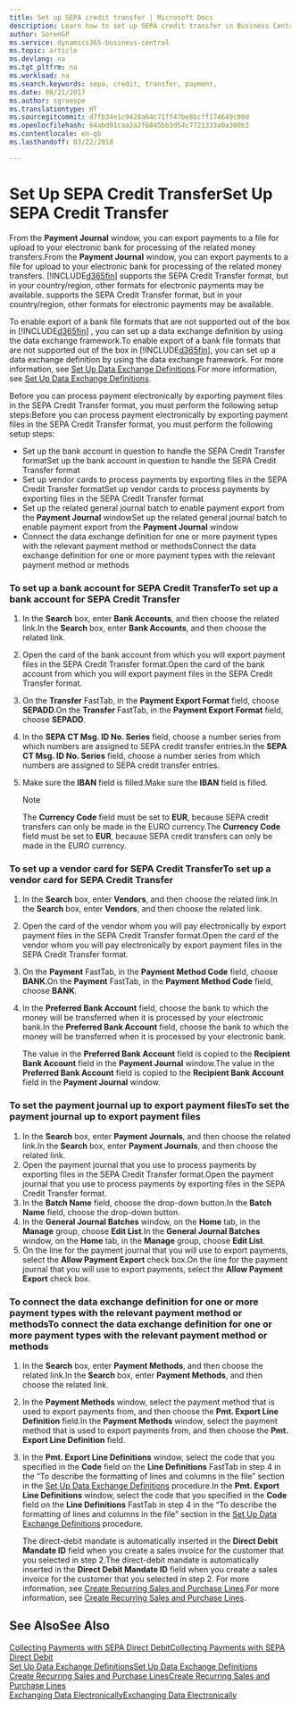 ```yaml
---
title: Set up SEPA credit transfer | Microsoft Docs
description: Learn how to set up SEPA credit transfer in Business Central .
author: SorenGP
ms.service: dynamics365-business-central
ms.topic: article
ms.devlang: na
ms.tgt_pltfrm: na
ms.workload: na
ms.search.keywords: sepa, credit, transfer, payment,
ms.date: 08/21/2017
ms.author: sgroespe
ms.translationtype: HT
ms.sourcegitcommit: d7fb34e1c9428a64c71ff47be8bcff174649c00d
ms.openlocfilehash: 64abd01caa2a2f6845bb3d54c7721333a0a360b3
ms.contentlocale: en-gb
ms.lasthandoff: 03/22/2018

---
```

# <a name="set-up-sepa-credit-transfer"></a><span data-ttu-id="4aba4-103">Set Up SEPA Credit Transfer</span><span class="sxs-lookup"><span data-stu-id="4aba4-103">Set Up SEPA Credit Transfer</span></span>
<span data-ttu-id="4aba4-104">From the **Payment Journal** window, you can export payments to a file for upload to your electronic bank for processing of the related money transfers.</span><span class="sxs-lookup"><span data-stu-id="4aba4-104">From the **Payment Journal** window, you can export payments to a file for upload to your electronic bank for processing of the related money transfers.</span></span> [!INCLUDE[d365fin](includes/d365fin_md.md)]<span data-ttu-id="4aba4-105"> supports the SEPA Credit Transfer format, but in your country/region, other formats for electronic payments may be available.</span><span class="sxs-lookup"><span data-stu-id="4aba4-105"> supports the SEPA Credit Transfer format, but in your country/region, other formats for electronic payments may be available.</span></span>  

<span data-ttu-id="4aba4-106">To enable export of a bank file formats that are not supported out of the box in [!INCLUDE[d365fin](includes/d365fin_md.md)] , you can set up a data exchange definition by using the data exchange framework.</span><span class="sxs-lookup"><span data-stu-id="4aba4-106">To enable export of a bank file formats that are not supported out of the box in [!INCLUDE[d365fin](includes/d365fin_md.md)], you can set up a data exchange definition by using the data exchange framework.</span></span> <span data-ttu-id="4aba4-107">For more information, see [Set Up Data Exchange Definitions](across-how-to-set-up-data-exchange-definitions.md).</span><span class="sxs-lookup"><span data-stu-id="4aba4-107">For more information, see [Set Up Data Exchange Definitions](across-how-to-set-up-data-exchange-definitions.md).</span></span>  

<span data-ttu-id="4aba4-108">Before you can process payment electronically by exporting payment files in the SEPA Credit Transfer format, you must perform the following setup steps:</span><span class="sxs-lookup"><span data-stu-id="4aba4-108">Before you can process payment electronically by exporting payment files in the SEPA Credit Transfer format, you must perform the following setup steps:</span></span>  

* <span data-ttu-id="4aba4-109">Set up the bank account in question to handle the SEPA Credit Transfer format</span><span class="sxs-lookup"><span data-stu-id="4aba4-109">Set up the bank account in question to handle the SEPA Credit Transfer format</span></span>  
* <span data-ttu-id="4aba4-110">Set up vendor cards to process payments by exporting files in the SEPA Credit Transfer format</span><span class="sxs-lookup"><span data-stu-id="4aba4-110">Set up vendor cards to process payments by exporting files in the SEPA Credit Transfer format</span></span>  
* <span data-ttu-id="4aba4-111">Set up the related general journal batch to enable payment export from the **Payment Journal** window</span><span class="sxs-lookup"><span data-stu-id="4aba4-111">Set up the related general journal batch to enable payment export from the **Payment Journal** window</span></span>  
* <span data-ttu-id="4aba4-112">Connect the data exchange definition for one or more payment types with the relevant payment method or methods</span><span class="sxs-lookup"><span data-stu-id="4aba4-112">Connect the data exchange definition for one or more payment types with the relevant payment method or methods</span></span>  

### <a name="to-set-up-a-bank-account-for-sepa-credit-transfer"></a><span data-ttu-id="4aba4-113">To set up a bank account for SEPA Credit Transfer</span><span class="sxs-lookup"><span data-stu-id="4aba4-113">To set up a bank account for SEPA Credit Transfer</span></span>  
1. <span data-ttu-id="4aba4-114">In the **Search** box, enter **Bank Accounts**, and then choose the related link.</span><span class="sxs-lookup"><span data-stu-id="4aba4-114">In the **Search** box, enter **Bank Accounts**, and then choose the related link.</span></span>  
2. <span data-ttu-id="4aba4-115">Open the card of the bank account from which you will export payment files in the SEPA Credit Transfer format.</span><span class="sxs-lookup"><span data-stu-id="4aba4-115">Open the card of the bank account from which you will export payment files in the SEPA Credit Transfer format.</span></span>  
3. <span data-ttu-id="4aba4-116">On the **Transfer** FastTab, in the **Payment Export Format** field, choose **SEPADD**.</span><span class="sxs-lookup"><span data-stu-id="4aba4-116">On the **Transfer** FastTab, in the **Payment Export Format** field, choose **SEPADD**.</span></span>  
4. <span data-ttu-id="4aba4-117">In the **SEPA CT Msg. ID No. Series** field, choose a number series from which numbers are assigned to SEPA credit transfer entries.</span><span class="sxs-lookup"><span data-stu-id="4aba4-117">In the **SEPA CT Msg. ID No. Series** field, choose a number series from which numbers are assigned to SEPA credit transfer entries.</span></span>  
5. <span data-ttu-id="4aba4-118">Make sure the **IBAN** field is filled.</span><span class="sxs-lookup"><span data-stu-id="4aba4-118">Make sure the **IBAN** field is filled.</span></span>  

    > [!NOTE]  
    >  <span data-ttu-id="4aba4-119">The **Currency Code** field must be set to **EUR**, because SEPA credit transfers can only be made in the EURO currency.</span><span class="sxs-lookup"><span data-stu-id="4aba4-119">The **Currency Code** field must be set to **EUR**, because SEPA credit transfers can only be made in the EURO currency.</span></span>  

### <a name="to-set-up-a-vendor-card-for-sepa-credit-transfer"></a><span data-ttu-id="4aba4-120">To set up a vendor card for SEPA Credit Transfer</span><span class="sxs-lookup"><span data-stu-id="4aba4-120">To set up a vendor card for SEPA Credit Transfer</span></span>  
1. <span data-ttu-id="4aba4-121">In the **Search** box, enter **Vendors**, and then choose the related link.</span><span class="sxs-lookup"><span data-stu-id="4aba4-121">In the **Search** box, enter **Vendors**, and then choose the related link.</span></span>  
2. <span data-ttu-id="4aba4-122">Open the card of the vendor whom you will pay electronically by export payment files in the SEPA Credit Transfer format.</span><span class="sxs-lookup"><span data-stu-id="4aba4-122">Open the card of the vendor whom you will pay electronically by export payment files in the SEPA Credit Transfer format.</span></span>  
3. <span data-ttu-id="4aba4-123">On the **Payment** FastTab, in the **Payment Method Code** field, choose **BANK**.</span><span class="sxs-lookup"><span data-stu-id="4aba4-123">On the **Payment** FastTab, in the **Payment Method Code** field, choose **BANK**.</span></span>  
4. <span data-ttu-id="4aba4-124">In the **Preferred Bank Account** field, choose the bank to which the money will be transferred when it is processed by your electronic bank.</span><span class="sxs-lookup"><span data-stu-id="4aba4-124">In the **Preferred Bank Account** field, choose the bank to which the money will be transferred when it is processed by your electronic bank.</span></span>  

     <span data-ttu-id="4aba4-125">The value in the **Preferred Bank Account** field is copied to the **Recipient Bank Account** field in the **Payment Journal** window.</span><span class="sxs-lookup"><span data-stu-id="4aba4-125">The value in the **Preferred Bank Account** field is copied to the **Recipient Bank Account** field in the **Payment Journal** window.</span></span>  

### <a name="to-set-the-payment-journal-up-to-export-payment-files"></a><span data-ttu-id="4aba4-126">To set the payment journal up to export payment files</span><span class="sxs-lookup"><span data-stu-id="4aba4-126">To set the payment journal up to export payment files</span></span>  
1. <span data-ttu-id="4aba4-127">In the **Search** box, enter **Payment Journals**, and then choose the related link.</span><span class="sxs-lookup"><span data-stu-id="4aba4-127">In the **Search** box, enter **Payment Journals**, and then choose the related link.</span></span>  
2. <span data-ttu-id="4aba4-128">Open the payment journal that you use to process payments by exporting files in the SEPA Credit Transfer format.</span><span class="sxs-lookup"><span data-stu-id="4aba4-128">Open the payment journal that you use to process payments by exporting files in the SEPA Credit Transfer format.</span></span>  
3. <span data-ttu-id="4aba4-129">In the **Batch Name** field, choose the drop\-down button.</span><span class="sxs-lookup"><span data-stu-id="4aba4-129">In the **Batch Name** field, choose the drop\-down button.</span></span>  
4. <span data-ttu-id="4aba4-130">In the **General Journal Batches** window, on the **Home** tab, in the **Manage** group, choose **Edit List**.</span><span class="sxs-lookup"><span data-stu-id="4aba4-130">In the **General Journal Batches** window, on the **Home** tab, in the **Manage** group, choose **Edit List**.</span></span>  
5. <span data-ttu-id="4aba4-131">On the line for the payment journal that you will use to export payments, select the **Allow Payment Export** check box.</span><span class="sxs-lookup"><span data-stu-id="4aba4-131">On the line for the payment journal that you will use to export payments, select the **Allow Payment Export** check box.</span></span>  

### <a name="to-connect-the-data-exchange-definition-for-one-or-more-payment-types-with-the-relevant-payment-method-or-methods"></a><span data-ttu-id="4aba4-132">To connect the data exchange definition for one or more payment types with the relevant payment method or methods</span><span class="sxs-lookup"><span data-stu-id="4aba4-132">To connect the data exchange definition for one or more payment types with the relevant payment method or methods</span></span>  
1. <span data-ttu-id="4aba4-133">In the **Search** box, enter **Payment Methods**, and then choose the related link.</span><span class="sxs-lookup"><span data-stu-id="4aba4-133">In the **Search** box, enter **Payment Methods**, and then choose the related link.</span></span>  
2. <span data-ttu-id="4aba4-134">In the **Payment Methods** window, select the payment method that is used to export payments from, and then choose the **Pmt. Export Line Definition** field.</span><span class="sxs-lookup"><span data-stu-id="4aba4-134">In the **Payment Methods** window, select the payment method that is used to export payments from, and then choose the **Pmt. Export Line Definition** field.</span></span>  
3. <span data-ttu-id="4aba4-135">In the **Pmt. Export Line Definitions** window, select the code that you specified in the **Code** field on the **Line Definitions** FastTab in step 4 in the “To describe the formatting of lines and columns in the file” section in the [Set Up Data Exchange Definitions](across-how-to-set-up-data-exchange-definitions.md) procedure.</span><span class="sxs-lookup"><span data-stu-id="4aba4-135">In the **Pmt. Export Line Definitions** window, select the code that you specified in the **Code** field on the **Line Definitions** FastTab in step 4 in the “To describe the formatting of lines and columns in the file” section in the [Set Up Data Exchange Definitions](across-how-to-set-up-data-exchange-definitions.md) procedure.</span></span>  

    <span data-ttu-id="4aba4-136">The direct-debit mandate is automatically inserted in the **Direct Debit Mandate ID** field when you create a sales invoice for the customer that you selected in step 2.</span><span class="sxs-lookup"><span data-stu-id="4aba4-136">The direct-debit mandate is automatically inserted in the **Direct Debit Mandate ID** field when you create a sales invoice for the customer that you selected in step 2.</span></span> <span data-ttu-id="4aba4-137">For more information, see [Create Recurring Sales and Purchase Lines](sales-how-work-standard-lines.md).</span><span class="sxs-lookup"><span data-stu-id="4aba4-137">For more information, see [Create Recurring Sales and Purchase Lines](sales-how-work-standard-lines.md).</span></span>  

## <a name="see-also"></a><span data-ttu-id="4aba4-138">See Also</span><span class="sxs-lookup"><span data-stu-id="4aba4-138">See Also</span></span>  
[<span data-ttu-id="4aba4-139">Collecting Payments with SEPA Direct Debit</span><span class="sxs-lookup"><span data-stu-id="4aba4-139">Collecting Payments with SEPA Direct Debit</span></span>](finance-collect-payments-with-sepa-direct-debit.md)  
[<span data-ttu-id="4aba4-140">Set Up Data Exchange Definitions</span><span class="sxs-lookup"><span data-stu-id="4aba4-140">Set Up Data Exchange Definitions</span></span>](across-how-to-set-up-data-exchange-definitions.md)  
[<span data-ttu-id="4aba4-141">Create Recurring Sales and Purchase Lines</span><span class="sxs-lookup"><span data-stu-id="4aba4-141">Create Recurring Sales and Purchase Lines</span></span>](sales-how-work-standard-lines.md)  
[<span data-ttu-id="4aba4-142">Exchanging Data Electronically</span><span class="sxs-lookup"><span data-stu-id="4aba4-142">Exchanging Data Electronically</span></span>](across-data-exchange.md)  

